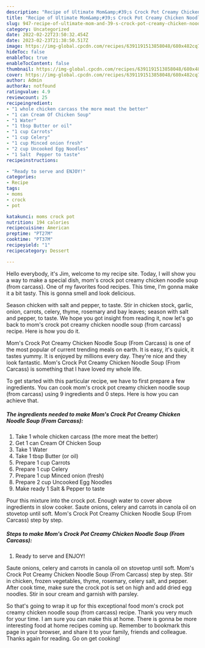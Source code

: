 ```yaml
---
description: "Recipe of Ultimate Mom&amp;#39;s Crock Pot Creamy Chicken Noodle Soup (From Carcass)"
title: "Recipe of Ultimate Mom&amp;#39;s Crock Pot Creamy Chicken Noodle Soup (From Carcass)"
slug: 947-recipe-of-ultimate-mom-and-39-s-crock-pot-creamy-chicken-noodle-soup-from-carcass
category: Uncategorized
date: 2022-02-22T23:50:32.454Z
date: 2023-02-23T21:38:50.517Z
image: https://img-global.cpcdn.com/recipes/6391191513858048/680x482cq70/moms-crock-pot-creamy-chicken-noodle-soup-from-carcass-recipe-main-photo.jpg
hideToc: false
enableToc: true
enableTocContent: false
thumbnail: https://img-global.cpcdn.com/recipes/6391191513858048/680x482cq70/moms-crock-pot-creamy-chicken-noodle-soup-from-carcass-recipe-main-photo.jpg
cover: https://img-global.cpcdn.com/recipes/6391191513858048/680x482cq70/moms-crock-pot-creamy-chicken-noodle-soup-from-carcass-recipe-main-photo.jpg
author: Admin
authorAv: notfound
ratingvalue: 4.9
reviewcount: 25
recipeingredient:
- "1 whole chicken carcass the more meat the better"
- "1 can Cream Of Chicken Soup"
- "1 Water"
- "1 tbsp Butter or oil"
- "1 cup Carrots"
- "1 cup Celery"
- "1 cup Minced onion fresh"
- "2 cup Uncooked Egg Noodles"
- "1 Salt  Pepper to taste"
recipeinstructions:

- "Ready to serve and ENJOY!"
categories:
- Recipe
tags:
- moms
- crock
- pot

katakunci: moms crock pot 
nutrition: 194 calories
recipecuisine: American
preptime: "PT27M"
cooktime: "PT37M"
recipeyield: "1"
recipecategory: Dessert

---
```



Hello everybody, it's Jim, welcome to my recipe site. Today, I will show you a way to make a special dish, mom&#39;s crock pot creamy chicken noodle soup (from carcass). One of my favorites food recipes. This time, I'm gonna make it a bit tasty. This is gonna smell and look delicious.

Season chicken with salt and pepper, to taste. Stir in chicken stock, garlic, onion, carrots, celery, thyme, rosemary and bay leaves; season with salt and pepper, to taste. We hope you got insight from reading it, now let&#39;s go back to mom&#39;s crock pot creamy chicken noodle soup (from carcass) recipe. Here is how you do it.

Mom&#39;s Crock Pot Creamy Chicken Noodle Soup (From Carcass) is one of the most popular of current trending meals on earth. It is easy, it's quick, it tastes yummy. It is enjoyed by millions every day. They're nice and they look fantastic. Mom&#39;s Crock Pot Creamy Chicken Noodle Soup (From Carcass) is something that I have loved my whole life.


To get started with this particular recipe, we have to first prepare a few ingredients. You can cook mom&#39;s crock pot creamy chicken noodle soup (from carcass) using 9 ingredients and 0 steps. Here is how you can achieve that.

<!--inarticleads1-->

##### The ingredients needed to make Mom&#39;s Crock Pot Creamy Chicken Noodle Soup (From Carcass):

1. Take 1 whole chicken carcass (the more meat the better)
1. Get 1 can Cream Of Chicken Soup
1. Take 1 Water
1. Take 1 tbsp Butter (or oil)
1. Prepare 1 cup Carrots
1. Prepare 1 cup Celery
1. Prepare 1 cup Minced onion (fresh)
1. Prepare 2 cup Uncooked Egg Noodles
1. Make ready 1 Salt &amp; Pepper to taste


Pour this mixture into the crock pot. Enough water to cover above ingredients in slow cooker. Saute onions, celery and carrots in canola oil on stovetop until soft. Mom&#39;s Crock Pot Creamy Chicken Noodle Soup (From Carcass) step by step. 

<!--inarticleads2-->

##### Steps to make Mom&#39;s Crock Pot Creamy Chicken Noodle Soup (From Carcass):


1. Ready to serve and ENJOY!

Saute onions, celery and carrots in canola oil on stovetop until soft. Mom&#39;s Crock Pot Creamy Chicken Noodle Soup (From Carcass) step by step. Stir in chicken, frozen vegetables, thyme, rosemary, celery salt, and pepper. After cook time, make sure the crock pot is set on high and add dried egg noodles. Stir in sour cream and garnish with parsley. 

So that's going to wrap it up for this exceptional food mom&#39;s crock pot creamy chicken noodle soup (from carcass) recipe. Thank you very much for your time. I am sure you can make this at home. There is gonna be more interesting food at home recipes coming up. Remember to bookmark this page in your browser, and share it to your family, friends and colleague. Thanks again for reading. Go on get cooking!
